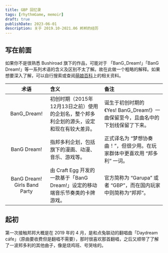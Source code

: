 ```yaml
---
title: GBP 回忆录
tags: [rhythmGame, memoir]
draft: true
publishDate: 2023-06-01
description: 关于 2019.10-2021.06 邦邦的经历
---
```

## 写在前面

如果你不是很熟悉 Bushiroad 旗下的作品，可能对于 「BanG_Dream!」「BanG Dream!」等一系列术语的含义及区别不太了解。故在此做一个粗略的解释。如果想要深入了解，可以自行搜索或查阅[萌娘百科](https://zh.moegirl.org.cn/BanG_Dream!)上的相关资料。

| 术语   | <span class="inline-block w-full text-center">含义</span> | <span class="inline-block w-full text-center">备注</span> |
|:---:|:-----|:-----|
| BanG_Dream! | 初创时期（2015年12月13日之前）使用的企划名，整个邦多利企划的源头，设定和现在有较大差异。 | 诞生于初创时期的<br>《Yes! BanG_Dream!》</span>一曲保留至今，且曲名中的下划线保留了下来。 |
| BanG Dream! | 指邦多利企划，包括旗下的漫画、动漫、音乐、游戏等。| 正式译名为 “梦想协奏曲！”，但很少用。在玩家群体中更喜欢用 “邦多利” 一词。|
| BanG Dream! Girls Band Party | 由 Craft Egg 开发的一款基于「BanG Dream!」设定的移动端音乐节奏类的卡牌游戏。 | 官方简称为 “Garupa” 或者 “GBP”，而在国内玩家中则简称为“邦邦”。|

## 起初

第一次接触邦邦大概是在 2019 年的 4 月，是和点兔联动的翻唱曲「Daydream cáfe」（原曲要收费但是翻唱不需要），那时很喜欢那首翻唱，之后又顺带了了解了一波邦多利的其他曲子，像是烧鸡班、号哭啥的。